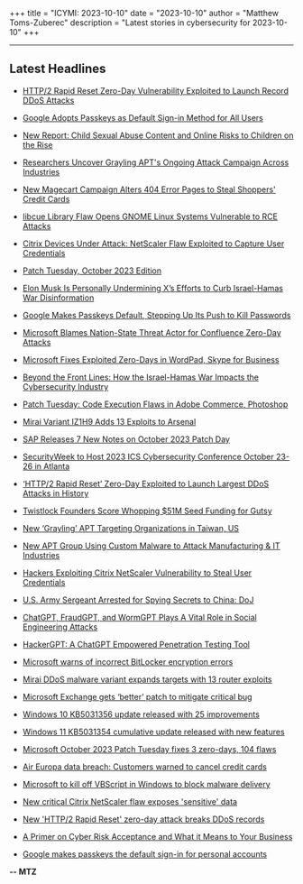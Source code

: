 +++
title = "ICYMI: 2023-10-10"
date = "2023-10-10"
author = "Matthew Toms-Zuberec"
description = "Latest stories in cybersecurity for 2023-10-10"
+++

---------------------------------------------------------------------------
## Latest Headlines
- [HTTP/2 Rapid Reset Zero-Day Vulnerability Exploited to Launch Record DDoS Attacks](https://thehackernews.com/2023/10/http2-rapid-reset-zero-day.html)

- [Google Adopts Passkeys as Default Sign-in Method for All Users](https://thehackernews.com/2023/10/google-adopts-passkeys-as-default-sign.html)

- [New Report: Child Sexual Abuse Content and Online Risks to Children on the Rise](https://thehackernews.com/2023/10/new-report-child-sexual-abuse-content.html)

- [Researchers Uncover Grayling APT's Ongoing Attack Campaign Across Industries](https://thehackernews.com/2023/10/researchers-uncover-grayling-apts.html)

- [New Magecart Campaign Alters 404 Error Pages to Steal Shoppers' Credit Cards](https://thehackernews.com/2023/10/new-magecart-campaign-alters-404-error.html)

- [libcue Library Flaw Opens GNOME Linux Systems Vulnerable to RCE Attacks](https://thehackernews.com/2023/10/libcue-library-flaw-opens-gnome-linux.html)

- [Citrix Devices Under Attack: NetScaler Flaw Exploited to Capture User Credentials](https://thehackernews.com/2023/10/citrix-devices-under-attack-netscaler.html)

- [Patch Tuesday, October 2023 Edition](https://krebsonsecurity.com/2023/10/patch-tuesday-october-2023-edition/)

- [Elon Musk Is Personally Undermining X’s Efforts to Curb Israel-Hamas War Disinformation](https://www.wired.com/story/elon-musk-israel-hamas-war-disinformation-x/)

- [Google Makes Passkeys Default, Stepping Up Its Push to Kill Passwords](https://www.wired.com/story/google-passkey-default/)

- [Microsoft Blames Nation-State Threat Actor for Confluence Zero-Day Attacks](https://www.securityweek.com/microsoft-blames-nation-state-threat-actor-for-confluence-zero-day-attacks/)

- [Microsoft Fixes Exploited Zero-Days in WordPad, Skype for Business](https://www.securityweek.com/microsoft-fixes-exploited-zero-days-in-wordpad-skype-for-business/)

- [Beyond the Front Lines: How the Israel-Hamas War Impacts the Cybersecurity Industry](https://www.securityweek.com/the-israel-hamas-war-and-its-effect-on-the-cybersecurity-industry/)

- [Patch Tuesday: Code Execution Flaws in Adobe Commerce, Photoshop](https://www.securityweek.com/patch-tuesday-code-execution-flaws-in-adobe-commerce-photoshop/)

- [Mirai Variant IZ1H9 Adds 13 Exploits to Arsenal](https://www.securityweek.com/mirai-variant-iz1h9-adds-13-exploits-to-arsenal/)

- [SAP Releases 7 New Notes on October 2023 Patch Day](https://www.securityweek.com/sap-releases-7-new-notes-on-october-2023-patch-day/)

- [SecurityWeek to Host 2023 ICS Cybersecurity Conference October 23-26 in Atlanta](https://www.securityweek.com/securityweek-to-host-2023-ics-cybersecurity-conference-october-23-26-in-atlanta/)

- [‘HTTP/2 Rapid Reset’ Zero-Day Exploited to Launch Largest DDoS Attacks in History](https://www.securityweek.com/rapid-reset-zero-day-exploited-to-launch-largest-ddos-attacks-in-history/)

- [Twistlock Founders Score Whopping $51M Seed Funding for Gutsy](https://www.securityweek.com/twistlock-founders-score-whopping-51m-seed-funding-for-gutsy/)

- [New ‘Grayling’ APT Targeting Organizations in Taiwan, US](https://www.securityweek.com/new-grayling-apt-targeting-organizations-in-taiwan-us/)

- [New APT Group Using Custom Malware to Attack Manufacturing & IT Industries](https://cybersecuritynews.com/apt-group-custom-malware/)

- [Hackers Exploiting Citrix NetScaler Vulnerability to Steal User Credentials](https://cybersecuritynews.com/hackers-exploiting-citrix-netscaler-vulnerability/)

- [U.S. Army Sergeant Arrested for Spying Secrets to China: DoJ](https://cybersecuritynews.com/u-s-army-sergeant-arrested/)

- [ChatGPT, FraudGPT, and WormGPT Plays A Vital Role in Social Engineering Attacks](https://cybersecuritynews.com/chatgpt-fraudgpt-and-wormgpt/)

- [HackerGPT: A ChatGPT Empowered Penetration Testing Tool](https://cybersecuritynews.com/hackergpt/)

- [Microsoft warns of incorrect BitLocker encryption errors](https://www.bleepingcomputer.com/news/microsoft/microsoft-warns-of-incorrect-bitlocker-encryption-errors/)

- [Mirai DDoS malware variant expands targets with 13 router exploits](https://www.bleepingcomputer.com/news/security/mirai-ddos-malware-variant-expands-targets-with-13-router-exploits/)

- [Microsoft Exchange gets ‘better’ patch to mitigate critical bug](https://www.bleepingcomputer.com/news/security/microsoft-exchange-gets-better-patch-to-mitigate-critical-bug/)

- [Windows 10 KB5031356 update released with 25 improvements](https://www.bleepingcomputer.com/news/microsoft/windows-10-kb5031356-update-released-with-25-improvements/)

- [Windows 11 KB5031354 cumulative update released with new features](https://www.bleepingcomputer.com/news/microsoft/windows-11-kb5031354-cumulative-update-released-with-new-features/)

- [Microsoft October 2023 Patch Tuesday fixes 3 zero-days, 104 flaws](https://www.bleepingcomputer.com/news/microsoft/microsoft-october-2023-patch-tuesday-fixes-3-zero-days-104-flaws/)

- [Air Europa data breach: Customers warned to cancel credit cards](https://www.bleepingcomputer.com/news/security/air-europa-data-breach-customers-warned-to-cancel-credit-cards/)

- [Microsoft to kill off VBScript in Windows to block malware delivery](https://www.bleepingcomputer.com/news/security/microsoft-to-kill-off-vbscript-in-windows-to-block-malware-delivery/)

- [New critical Citrix NetScaler flaw exposes 'sensitive' data](https://www.bleepingcomputer.com/news/security/new-critical-citrix-netscaler-flaw-exposes-sensitive-data/)

- [New 'HTTP/2 Rapid Reset' zero-day attack breaks DDoS records](https://www.bleepingcomputer.com/news/security/new-http-2-rapid-reset-zero-day-attack-breaks-ddos-records/)

- [A Primer on Cyber Risk Acceptance and What it Means to Your Business](https://www.bleepingcomputer.com/news/security/a-primer-on-cyber-risk-acceptance-and-what-it-means-to-your-business/)

- [Google makes passkeys the default sign-in for personal accounts](https://www.bleepingcomputer.com/news/security/google-makes-passkeys-the-default-sign-in-for-personal-accounts/)

**-- MTZ**